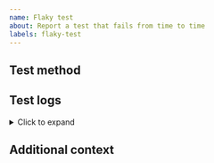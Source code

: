 ```yaml
---
name: Flaky test
about: Report a test that fails from time to time
labels: flaky-test
---
```


## Test method
<!--
`co.elastic.apm.agent.grpc.v1_6_1.GrpcServerInstrumentationTest.asyncClientCallShouldWorkLikeRegularCall`
-->


## Test logs

<details>
<summary>Click to expand</summary>

```
replace this line with the logs of the failed test
```
</details>

## Additional context

